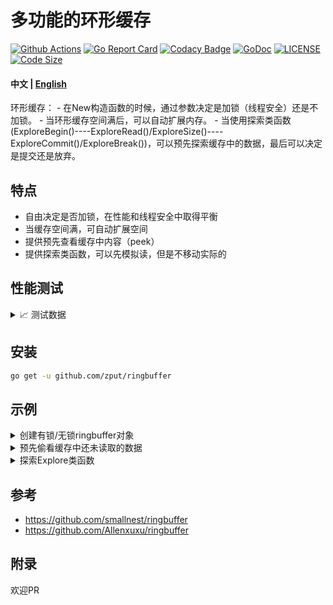 # 多功能的环形缓存

[![Github Actions](https://github.com/Allenxuxu/gev/workflows/CI/badge.svg)](https://github.com/Allenxuxu/gev/actions)
[![Go Report Card](https://goreportcard.com/badge/github.com/Allenxuxu/gev)](https://goreportcard.com/report/github.com/Allenxuxu/gev)
[![Codacy Badge](https://api.codacy.com/project/badge/Grade/a2a55fe9c0c443e198f588a6c8026cd0)](https://www.codacy.com/manual/Allenxuxu/gev?utm_source=github.com&amp;utm_medium=referral&amp;utm_content=Allenxuxu/gev&amp;utm_campaign=Badge_Grade)
[![GoDoc](https://godoc.org/github.com/Allenxuxu/gev?status.svg)](https://godoc.org/github.com/Allenxuxu/gev)
[![LICENSE](https://img.shields.io/badge/LICENSE-MIT-blue)](https://github.com/Allenxuxu/gev/blob/master/LICENSE)
[![Code Size](https://img.shields.io/github/languages/code-size/Allenxuxu/gev.svg?style=flat)](https://img.shields.io/github/languages/code-size/Allenxuxu/gev.svg?style=flat)

#### 中文 | [English](README.md)

环形缓存：
    - 在New构造函数的时候，通过参数决定是加锁（线程安全）还是不加锁。
    - 当环形缓存空间满后，可以自动扩展内存。
    - 当使用探索类函数(ExploreBegin()----ExploreRead()/ExploreSize()----ExploreCommit()/ExploreBreak())，可以预先探索缓存中的数据，最后可以决定是提交还是放弃。
         
## 特点

- 自由决定是否加锁，在性能和线程安全中取得平衡
- 当缓存空间满，可自动扩展空间
- 提供预先查看缓存中内容（peek）
- 提供探索类函数，可以先模拟读，但是不移动实际的

## 性能测试

<details>
  <summary> 📈 测试数据 </summary>

> 测试环境 Mac 

### 吞吐量测试

无锁

![image](benchmarks/out/unlock.jpg)

有锁

![image](benchmarks/out/lock.jpg)

</details>

## 安装

```bash
go get -u github.com/zput/ringbuffer
```

## 示例

<details>
  <summary> 创建有锁/无锁ringbuffer对象</summary>

```go

```

</details>

<details>
  <summary> 预先偷看缓存中还未读取的数据 </summary>

```go

```

</details>

<details>
  <summary> 探索Explore类函数 </summary>

```go
```

</details>


## 参考

- https://github.com/smallnest/ringbuffer
- https://github.com/Allenxuxu/ringbuffer

## 附录

欢迎PR
